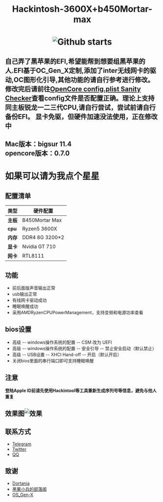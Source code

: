 # <p align="center">Hackintosh-3600X+b450Mortar-max</p> 
# <div align=center>![Github starts](https://img.shields.io/github/stars/xiaoye88/hackintosh-3600X-b450Mortar-max.svg) 
自己弄了黑苹果的EFI,希望能帮到想要组黑苹果的人.EFI基于OC_Gen_X定制,添加了inter无线网卡的驱动,OC图形化引导,**其他功能的请自行参考进行修改。**  
**修改完后请前往[OpenCore config.plist Sanity Checker](https://opencore.slowgeek.com)查看config文件是否配置正确。理论上支持同主板锐龙一二三代CPU,请自行尝试，尝试前请自行备份EFI。**
**显卡免驱，但硬件加速没法使用，正在修改中**  
---
**Mac版本：bigsur 11.4**  
**opencore版本：0.7.0**
---  
# 如果可以请为我点个星星
## 配置清单
**类型** | 硬件配置
------------ | -------------
**主板** | B450Mortar Max
**cpu** | Ryzen5 3600X
**内存** | DDR4 8G 3200*2
**显卡** | Nvidia GT 710
**网卡** | RTL8111
## 功能
* 前后面版声音输出正常
* usb输出正常
* 有线网卡驱动成功
* 睡眠唤醒成功
* 采用AMDRyzenCPUPowerManagement，支持变频和电源功率查看
## bios设置
* 高级 -- windows操作系统的配置 -- CSM 改为 UEFI
* 高级 -- windows操作系统的配置 -- 安全引导 -- 禁止安全启动（默认禁止）
* 高级 -- USB设置 -- XHCI Hand-off -- 开启（默认开启）
* 关闭bios里面的串行端口即可支持睡眠唤醒
## 注意
**登陆Apple ID前请先使用Hackintool等工具重新生成序列号等信息，避免与他人重复**
## 效果图![效果](https://github.com/xiaoye88/hackintosh-3600X-b450Mortar-max/blob/c02631edb48326482b64d6cd56c153b5f7527220/bigsur.png)
## 联系方式
* [Telegram](https://t.me/DialectSudr)
* [Twitter](https://twitter.com/xiaoxi_ye)
* [QQ](http://wpa.qq.com/msgrd?v=3&uin=1208194001&site=qq&menu=yes)
## 致谢
* [Dortania](https://dortania.github.io/OpenCore-Install-Guide/AMD/zen.html#starting-point)
* [黑果小兵的部落阁](https://blog.daliansky.net)
* [OS_Gen-X](https://github.com/Pavo-IM/OC-Gen-X)
